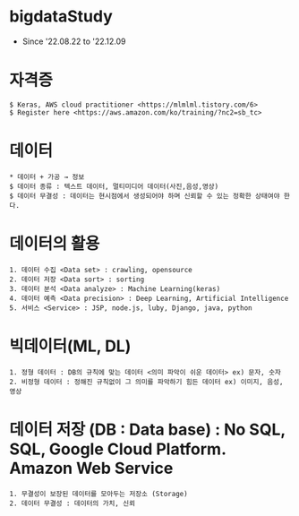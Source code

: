 # bigdataStudy
*  Since '22.08.22 to '22.12.09

# 자격증
```
$ Keras, AWS cloud practitioner <https://mlmlml.tistory.com/6>
$ Register here <https://aws.amazon.com/ko/training/?nc2=sb_tc>
```

# 데이터
```
* 데이터 + 가공 → 정보
$ 데이터 종류 : 텍스트 데이터, 멀티미디어 데이터(사진,음성,영상)
$ 데이터 무결성 : 데이터는 현시점에서 생성되어야 하며 신뢰할 수 있는 정확한 상태여야 한다.
```

# 데이터의 활용
```
1. 데이터 수집 <Data set> : crawling, opensource
2. 데이터 저장 <Data sort> : sorting
3. 데이터 분석 <Data analyze> : Machine Learning(keras)
4. 데이터 예측 <Data precision> : Deep Learning, Artificial Intelligence
5. 서비스 <Service> : JSP, node.js, luby, Django, java, python
```

# 빅데이터(ML, DL)
```
1. 정형 데이터 : DB의 규칙에 맞는 데이터 <의미 파악이 쉬운 데이터> ex) 문자, 숫자
2. 비정형 데이터 : 정해진 규칙없이 그 의미를 파악하기 힘든 데이터 ex) 이미지, 음성, 영상
```

# 데이터 저장 (DB : Data base) : No SQL, SQL, Google Cloud Platform. Amazon Web Service
```
1. 무결성이 보장된 데이터를 모아두는 저장소 (Storage)
2. 데이터 무결성 : 데이터의 가치, 신뢰
```
